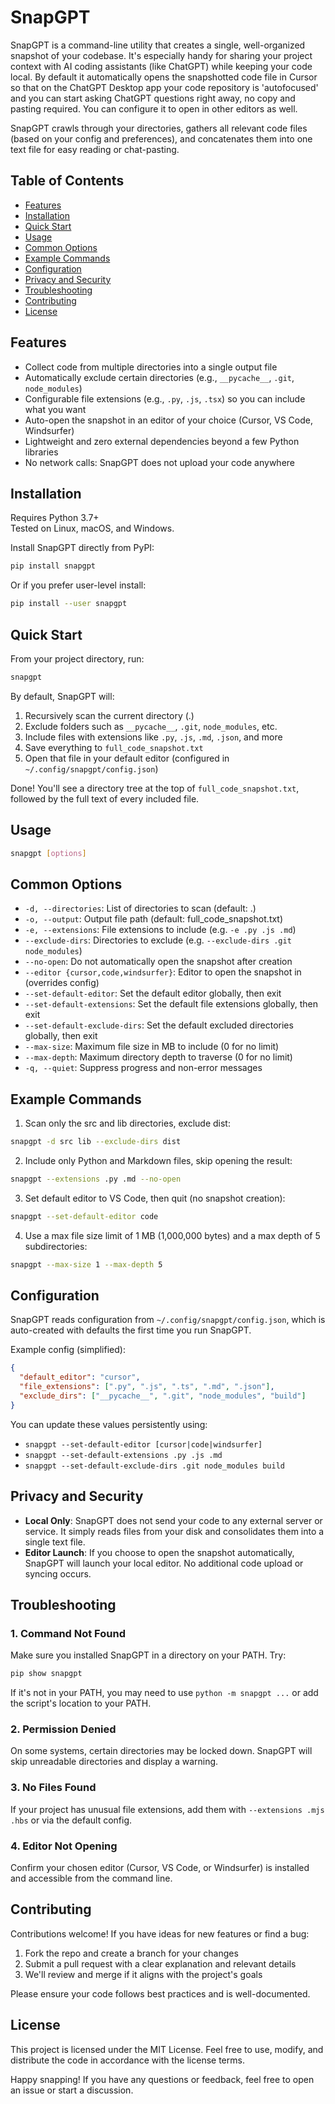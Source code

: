 # SnapGPT

SnapGPT is a command-line utility that creates a single, well-organized snapshot of your codebase. It's especially handy for sharing your project context with AI coding assistants (like ChatGPT) while keeping your code local. By default it automatically opens the snapshotted code file in Cursor so that on the ChatGPT Desktop app your code repository is 'autofocused' and you can start asking ChatGPT questions right away, no copy and pasting required. You can configure it to open in other editors as well.


SnapGPT crawls through your directories, gathers all relevant code files (based on your config and preferences), and concatenates them into one text file for easy reading or chat-pasting.

## Table of Contents
* [Features](#features)
* [Installation](#installation)
* [Quick Start](#quick-start)
* [Usage](#usage)
* [Common Options](#common-options)
* [Example Commands](#example-commands)
* [Configuration](#configuration)
* [Privacy and Security](#privacy-and-security)
* [Troubleshooting](#troubleshooting)
* [Contributing](#contributing)
* [License](#license)

## Features
* Collect code from multiple directories into a single output file
* Automatically exclude certain directories (e.g., `__pycache__`, `.git`, `node_modules`)
* Configurable file extensions (e.g., `.py`, `.js`, `.tsx`) so you can include what you want
* Auto-open the snapshot in an editor of your choice (Cursor, VS Code, Windsurfer)
* Lightweight and zero external dependencies beyond a few Python libraries
* No network calls: SnapGPT does not upload your code anywhere

## Installation

Requires Python 3.7+  
Tested on Linux, macOS, and Windows.

Install SnapGPT directly from PyPI:

```bash
pip install snapgpt
```

Or if you prefer user-level install:

```bash
pip install --user snapgpt
```

## Quick Start

From your project directory, run:

```bash
snapgpt
```

By default, SnapGPT will:
1. Recursively scan the current directory (.)
2. Exclude folders such as `__pycache__`, `.git`, `node_modules`, etc.
3. Include files with extensions like `.py`, `.js`, `.md`, `.json`, and more
4. Save everything to `full_code_snapshot.txt`
5. Open that file in your default editor (configured in `~/.config/snapgpt/config.json`)

Done! You'll see a directory tree at the top of `full_code_snapshot.txt`, followed by the full text of every included file.

## Usage

```bash
snapgpt [options]
```

## Common Options
* `-d, --directories`: List of directories to scan (default: .)
* `-o, --output`: Output file path (default: full_code_snapshot.txt)
* `-e, --extensions`: File extensions to include (e.g. `-e .py .js .md`)
* `--exclude-dirs`: Directories to exclude (e.g. `--exclude-dirs .git node_modules`)
* `--no-open`: Do not automatically open the snapshot after creation
* `--editor {cursor,code,windsurfer}`: Editor to open the snapshot in (overrides config)
* `--set-default-editor`: Set the default editor globally, then exit
* `--set-default-extensions`: Set the default file extensions globally, then exit
* `--set-default-exclude-dirs`: Set the default excluded directories globally, then exit
* `--max-size`: Maximum file size in MB to include (0 for no limit)
* `--max-depth`: Maximum directory depth to traverse (0 for no limit)
* `-q, --quiet`: Suppress progress and non-error messages

## Example Commands

1. Scan only the src and lib directories, exclude dist:
```bash
snapgpt -d src lib --exclude-dirs dist
```

2. Include only Python and Markdown files, skip opening the result:
```bash
snapgpt --extensions .py .md --no-open
```

3. Set default editor to VS Code, then quit (no snapshot creation):
```bash
snapgpt --set-default-editor code
```

4. Use a max file size limit of 1 MB (1,000,000 bytes) and a max depth of 5 subdirectories:
```bash
snapgpt --max-size 1 --max-depth 5
```

## Configuration

SnapGPT reads configuration from `~/.config/snapgpt/config.json`, which is auto-created with defaults the first time you run SnapGPT.

Example config (simplified):
```json
{
  "default_editor": "cursor",
  "file_extensions": [".py", ".js", ".ts", ".md", ".json"],
  "exclude_dirs": ["__pycache__", ".git", "node_modules", "build"]
}
```

You can update these values persistently using:
* `snapgpt --set-default-editor [cursor|code|windsurfer]`
* `snapgpt --set-default-extensions .py .js .md`
* `snapgpt --set-default-exclude-dirs .git node_modules build`

## Privacy and Security
* **Local Only**: SnapGPT does not send your code to any external server or service. It simply reads files from your disk and consolidates them into a single text file.
* **Editor Launch**: If you choose to open the snapshot automatically, SnapGPT will launch your local editor. No additional code upload or syncing occurs.

## Troubleshooting

### 1. Command Not Found
Make sure you installed SnapGPT in a directory on your PATH. Try:
```bash
pip show snapgpt
```
If it's not in your PATH, you may need to use `python -m snapgpt ...` or add the script's location to your PATH.

### 2. Permission Denied
On some systems, certain directories may be locked down. SnapGPT will skip unreadable directories and display a warning.

### 3. No Files Found
If your project has unusual file extensions, add them with `--extensions .mjs .hbs` or via the default config.

### 4. Editor Not Opening
Confirm your chosen editor (Cursor, VS Code, or Windsurfer) is installed and accessible from the command line.

## Contributing

Contributions welcome! If you have ideas for new features or find a bug:
1. Fork the repo and create a branch for your changes
2. Submit a pull request with a clear explanation and relevant details
3. We'll review and merge if it aligns with the project's goals

Please ensure your code follows best practices and is well-documented.

## License

This project is licensed under the MIT License. Feel free to use, modify, and distribute the code in accordance with the license terms.

Happy snapping! If you have any questions or feedback, feel free to open an issue or start a discussion.